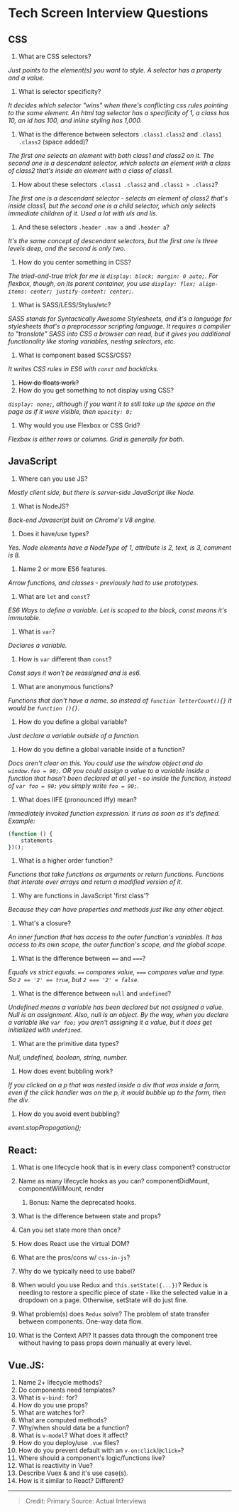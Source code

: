 # Tech Screen Interview Questions

## CSS

1. What are CSS selectors?

_Just points to the element(s) you want to style. A selector has a property and a value._

1. What is selector specificity?

_It decides which selector "wins" when there's conflicting css rules pointing to the same element. An html tag selector has a specificity of 1, a class has 10, an id has 100, and inline styling has 1,000._

1. What is the difference between selectors `.class1.class2` and `.class1 .class2` (space added)?

_The first one selects an element with both class1 and class2 on it. The second one is a descendant selector, which selects an element with a class of class2 that's inside an element with a class of class1._

1. How about these selectors `.class1 .class2` and `.class1 > .class2`?

_The first one is a descendant selector - selects an element of class2 that's inside class1, but the second one is a child selector, which only selects immediate children of it. Used a lot with uls and lis._
1. And these selectors `.header .nav a` and `.header a`?

_It's the same concept of descendant selectors, but the first one is three levels deep, and the second is only two._

1. How do you center something in CSS?

_The tried-and-true trick for me is `display: block; margin: 0 auto;`. For flexbox, though, on its parent container, you use `display: flex; align-items: center; justify-content: center;`._

1. What is SASS/LESS/Stylus/etc?

_SASS stands for Syntactically Awesome Stylesheets, and it's a language for stylesheets that's a preprocessor scripting language. It requires a compilier to "translate" SASS into CSS a browser can read, but it gives you additional functionality like storing variables, nesting selectors, etc._ 

1. What is component based SCSS/CSS? 

_It writes CSS rules in ES6 with `const` and backticks._

1. ~~How do floats work?~~
1. How do you get something to not display using CSS?

_`display: none;`, although if you want it to still take up the space on the page as if it were visible, then `opacity: 0;`_

1. Why would you use Flexbox or CSS Grid?

_Flexbox is either rows or columns. Grid is generally for both._ 

## JavaScript

1. Where can you use JS?

_Mostly client side, but there is server-side JavaScript like Node._

1. What is NodeJS?

_Back-end Javascript built on Chrome's V8 engine._

1. Does it have/use types?

_Yes. Node elements have a NodeType of 1, attribute is 2, text, is 3, comment is 8._ 

1. Name 2 or more ES6 features.

_Arrow functions, and classes - previously had to use prototypes._ 

1. What are `let` and `const`?

_ES6 Ways to define a variable. Let is scoped to the block, const means it's immutable._ 

1. What is `var`?

_Declares a variable._ 

1. How is `var` different than `const`?

_Const says it won't be reassigned and is es6._ 

1. What are anonymous functions?

_Functions that don't have a name. so instead of `function letterCount(){}` it would be `function (){}`._

1. How do you define a global variable?

_Just declare a variable outside of a function._ 

1. How do you define a global variable inside of a function?

_Docs aren't clear on this. You could use the window object and do `window.foo = 90;`. OR you could assign a value to a variable inside a function that hasn't been declared at all yet - so inside the function, instead of `var foo = 90;` you simply write `foo = 90;`._ 

1. What does IIFE (pronounced iffy) mean?

_Immediately invoked function expression. It runs as soon as it's defined. Example:_
```javascript 
(function () {
    statements
})();
```


1. What is a higher order function?

_Functions that take functions as arguments or return functions. Functions that interate over arrays and return a modified version of it._ 

1. Why are functions in JavaScript 'first class'?

_Because they can have properties and methods just like any other object._ 

1. What's a closure?

_An inner function that has access to the outer function's variables. It has access to its own scope, the outer function's scope, and the global scope._ 

1. What is the difference between `==` and `===`?

_Equals vs strict equals. `==` compares value, `===` compares value and type. So `2 == '2' == true`, but `2 === '2' = false`._

1. What is the difference between `null` and `undefined`?

_Undefined means a variable has been declared but not assigned a value. Null is an assignment. Also, null is an object. By the way, when you declare a variable like `var foo;` you aren't assigning it a value, but it does get initialized with `undefined`._ 

1. What are the primitive data types?

_Null, undefined, boolean, string, number._ 

1. How does event bubbling work?

_If you clicked on a p that was nested inside a div that was inside a form, even if the click handler was on the p, it would bubble up to the form, then the div._ 

1. How do you avoid event bubbling?

_event.stopPropogation();_

## React:

1. What is one lifecycle hook that is in every class component?
constructor
1. Name as many lifecycle hooks as you can?
componentDidMount, componentWillMount, render
    1. Bonus: Name the deprecated hooks.
1. What is the difference between state and props?

1. Can you set state more than once?
1. How does React use the virtual DOM?
1. What are the pros/cons w/ `css-in-js`?
1. Why do we typically need to use babel?
1. When would you use Redux and `this.setState({...})`?
Redux is needing to restore a specific piece of state - like the selected value in a dropdown on a page. Otherwise, setState will do just fine. 
1. What problem(s) does `Redux` solve?
The problem of state transfer between components. One-way data flow. 
1. What is the Context API?
It passes data through the component tree without having to pass props down manually at every level. 
## Vue.JS:

1. Name 2+ lifecycle methods?
1. Do components need templates?
1. What is `v-bind:` for?
1. How do you use props?
1. What are watches for?
1. What are computed methods?
1. Why/when should data be a function?
1. What is `v-model`? What does it affect?
1. How do you deploy/use `.vue` files?
1. How do you prevent default with an `v-on:click`/`@click=`?
1. Where should a component's logic/functions live?
1. What is reactivity in Vue?
1. Describe Vuex & and it's use case(s).
1. How is it similar to React? Different?


---------------

> Credit: Primary Source: Actual Interviews

